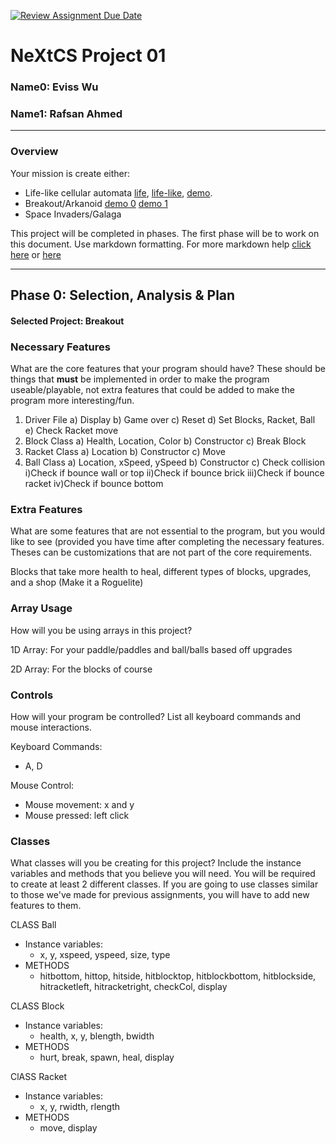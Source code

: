 [![Review Assignment Due Date](https://classroom.github.com/assets/deadline-readme-button-22041afd0340ce965d47ae6ef1cefeee28c7c493a6346c4f15d667ab976d596c.svg)](https://classroom.github.com/a/PX83n--N)
# NeXtCS Project 01
### Name0: Eviss Wu
### Name1: Rafsan Ahmed
---

### Overview
Your mission is create either:
- Life-like cellular automata [life](https://en.wikipedia.org/wiki/Conway%27s_Game_of_Life), [life-like](https://en.wikipedia.org/wiki/Life-like_cellular_automaton), [demo](https://www.netlogoweb.org/launch#https://www.netlogoweb.org/assets/modelslib/Sample%20Models/Computer%20Science/Cellular%20Automata/Life.nlogo).
- Breakout/Arkanoid [demo 0](https://elgoog.im/breakout/)  [demo 1](https://www.crazygames.com/game/atari-breakout)
- Space Invaders/Galaga

This project will be completed in phases. The first phase will be to work on this document. Use markdown formatting. For more markdown help [click here](https://github.com/adam-p/markdown-here/wiki/Markdown-Cheatsheet) or [here](https://docs.github.com/en/get-started/writing-on-github/getting-started-with-writing-and-formatting-on-github/basic-writing-and-formatting-syntax)


---

## Phase 0: Selection, Analysis & Plan

#### Selected Project: Breakout

### Necessary Features
What are the core features that your program should have? These should be things that __must__ be implemented in order to make the program useable/playable, not extra features that could be added to make the program more interesting/fun.

1) Driver File
   a) Display
   b) Game over
   c) Reset
   d) Set Blocks, Racket, Ball
   e) Check Racket move
2) Block Class
   a) Health, Location, Color
   b) Constructor
   c) Break Block
3) Racket Class
   a) Location
   b) Constructor
   c) Move
4) Ball Class
   a) Location, xSpeed, ySpeed
   b) Constructor
   c) Check collision
      i)Check if bounce wall or top
      ii)Check if bounce brick
      iii)Check if bounce racket
      iv)Check if bounce bottom

### Extra Features
What are some features that are not essential to the program, but you would like to see (provided you have time after completing the necessary features. Theses can be customizations that are not part of the core requirements.

Blocks that take more health to heal, different types of blocks, upgrades, and a shop (Make it a Roguelite)

### Array Usage
How will you be using arrays in this project?

1D Array:
For your paddle/paddles and ball/balls based off upgrades

2D Array:
For the blocks of course


### Controls
How will your program be controlled? List all keyboard commands and mouse interactions.

Keyboard Commands:
- A, D

Mouse Control:
- Mouse movement: x and y
- Mouse pressed: left click


### Classes
What classes will you be creating for this project? Include the instance variables and methods that you believe you will need. You will be required to create at least 2 different classes. If you are going to use classes similar to those we've made for previous assignments, you will have to add new features to them.

CLASS Ball
- Instance variables:
  - x, y, xspeed, yspeed, size, type
- METHODS
  - hitbottom, hittop, hitside, hitblocktop, hitblockbottom, hitblockside, hitracketleft, hitracketright, checkCol, display

CLASS Block
- Instance variables: 
  - health, x, y, blength, bwidth
- METHODS
  - hurt, break, spawn, heal, display

ClASS Racket
- Instance variables: 
  - x, y, rwidth, rlength
- METHODS
  - move, display
